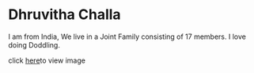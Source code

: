 # Dhruvitha Challa

I am from India, We live in a Joint Family consisting of 17 members. I love doing Doddling.

click [here](My_Image.jpeg)to view image

